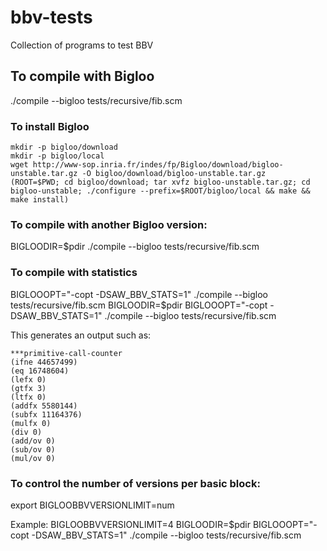 # bbv-tests

Collection of programs to test BBV

## To compile with Bigloo

  ./compile --bigloo tests/recursive/fib.scm

### To install Bigloo

```
mkdir -p bigloo/download
mkdir -p bigloo/local
wget http://www-sop.inria.fr/indes/fp/Bigloo/download/bigloo-unstable.tar.gz -O bigloo/download/bigloo-unstable.tar.gz
(ROOT=$PWD; cd bigloo/download; tar xvfz bigloo-unstable.tar.gz; cd bigloo-unstable; ./configure --prefix=$ROOT/bigloo/local && make && make install)
```

### To compile with another Bigloo version:

  BIGLOODIR=$pdir ./compile --bigloo tests/recursive/fib.scm
  
### To compile with statistics

  BIGLOOOPT="-copt -DSAW_BBV_STATS=1" ./compile --bigloo tests/recursive/fib.scm
  BIGLOODIR=$pdir BIGLOOOPT="-copt -DSAW_BBV_STATS=1" ./compile --bigloo tests/recursive/fib.scm

This generates an output such as:

```
***primitive-call-counter
(ifne 44657499)
(eq 16748604)
(lefx 0)
(gtfx 3)
(ltfx 0)
(addfx 5580144)
(subfx 11164376)
(mulfx 0)
(div 0)
(add/ov 0)
(sub/ov 0)
(mul/ov 0)
```

### To control the number of versions per basic block:

  export BIGLOOBBVVERSIONLIMIT=num 
  
Example:
  BIGLOOBBVVERSIONLIMIT=4 BIGLOODIR=$pdir BIGLOOOPT="-copt -DSAW_BBV_STATS=1" ./compile --bigloo tests/recursive/fib.scm
